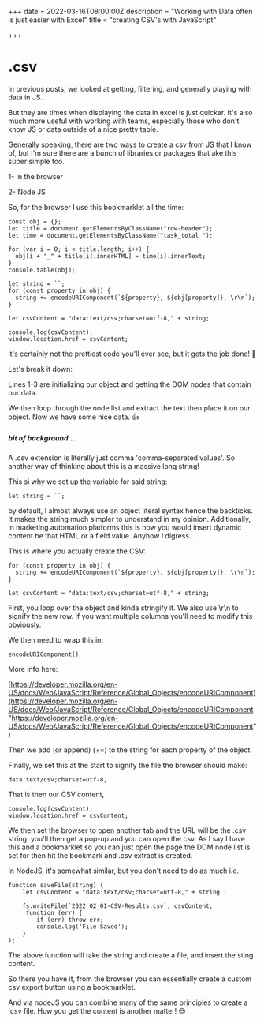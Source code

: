 +++
date = 2022-03-16T08:00:00Z
description = "Working with Data often is just easier with Excel"
title = "creating CSV's with JavaScript"

+++
# .csv

In previous posts, we looked at getting, filtering, and generally playing with data in JS. 

But they are times when displaying the data in excel is just quicker. It's also much more useful with working with teams, especially those who don't know JS or data outside of a nice pretty table. 

Generally speaking, there are two ways to create a csv from JS that I know of, but I'm sure there are a bunch of libraries or packages that ake this super simple too. 

1- In the browser

2- Node JS

So, for the browser I use this bookmarklet all the time:

    const obj = {};
    let title = document.getElementsByClassName("row-header");
    let time = document.getElementsByClassName("task_total ");
    
    for (var i = 0; i < title.length; i++) {
      obj[i + "_" + title[i].innerHTML] = time[i].innerText;
    }
    console.table(obj);
    
    let string = ``;
    for (const property in obj) {
      string += encodeURIComponent(`${property}, ${obj[property]}, \r\n`);
    }
    
    let csvContent = "data:text/csv;charset=utf-8," + string;
    
    console.log(csvContent);
    window.location.href = csvContent;

it's certainly not the prettiest code you'll ever see, but it gets the job done! 🤣

Let's break it down:

Lines 1-3 are initializing our object and getting the DOM nodes that contain our data. 

We then loop through the node list and extract the text then place it on our object. Now we have some nice data. 👍  

##### bit of background...

A .csv extension is literally just comma 'comma-separated values'. So another way of thinking about this is a massive long string!

This si why we set up the variable for said string:

    let string = ``;

by default, I almost always use an object literal syntax hence the backticks. It makes the string much simpler to understand in my opinion. Additionally, in marketing automation platforms this is how you would insert dynamic content be that HTML or a field value. Anyhow I digress...

This is where you actually create the CSV:

    for (const property in obj) {
      string += encodeURIComponent(`${property}, ${obj[property]}, \r\n`);
    }
    
    let csvContent = "data:text/csv;charset=utf-8," + string;

First, you loop over the object and kinda stringify it. We also use \\r\\n to signify the new row. If you want multiple columns you'll need to modify this obviously. 

 We then need to wrap this in:

    encodeURIComponent()

More info here:

[https://developer.mozilla.org/en-US/docs/Web/JavaScript/Reference/Global_Objects/encodeURIComponent](https://developer.mozilla.org/en-US/docs/Web/JavaScript/Reference/Global_Objects/encodeURIComponent "https://developer.mozilla.org/en-US/docs/Web/JavaScript/Reference/Global_Objects/encodeURIComponent")

Then we add (or append) (+=) to the string for each property of the object. 

Finally, we set this at the start to signify the file the browser should make:

    data:text/csv;charset=utf-8,

That is then our CSV content, 

    console.log(csvContent);
    window.location.href = csvContent;

We then set the browser to open another tab and the URL will be the .csv string. you'll then get a pop-up and you can open the csv. As I say I have this and a bookmarklet so you can just open the page the DOM node list is set for then hit the bookmark and .csv extract is created. 

In NodeJS, it's somewhat similar, but you don't need to do as much i.e.

    function saveFile(string) {
        let csvContent = "data:text/csv;charset=utf-8," + string ;
        
        fs.writeFile(`2022_02_01-CSV-Results.csv`, csvContent,
         function (err) {
            if (err) throw err;              
            console.log('File Saved');
        }
    );

The above function will take the string and create a file, and insert the sting content. 

So there you have it, from the browser you can essentially create a custom csv export button using a bookmarklet. 

And via nodeJS you can combine many of the same principles to create a .csv file. How you get the content is another matter!  😎 